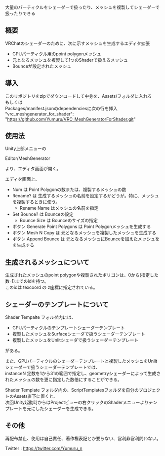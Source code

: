 大量のパーティクルをシェーダーで扱ったり、メッシュを複製してシェーダーで扱ったりできる

## 概要
VRChatのシェーダーのために、次に示すメッシュを生成するエディタ拡張
- GPUパーティクル用のpoint polygonメッシュ
- 元となるメッシュを複製して1つのShaderで扱えるメッシュ
- Bounceが設定されたメッシュ

## 導入
このリポジトリをzipでダウンロードして中身を、Assets/フォルダに入れる<br>
もしくは<br>
Packages/manifest.jsonのdependenciesに次の行を挿入<br>
"vrc_meshgenerator_for_shader": "https://github.com/Yumuru/VRC_MeshGeneratorForShader.git"

## 使用法
Unity上部メニューの

Editor/MeshGenerator

より、エディタ画面が開く。

エディタ画面上、
- Num は Point Polygonの数または、複製するメッシュの数
- Rename? は 生成するメッシュの名前を設定するかどうが。特に、メッシュを複製するときに使う。
  - Rename Name はメッシュの名前を指定
- Set Bounce? は Bounceの設定
  - Bounce Size は Bounceのサイズの指定
- ボタン Generate Point Polygons は Point Polygonメッシュを生成する
- ボタン Mesh N Copy は 元となるメッシュを複製したメッシュを生成する
- ボタン Append Bounce は 元となるメッシュにBounceを加えたメッシュをを生成する

## 生成されるメッシュについて
生成されたメッシュのpoint polygonや複製されたポリゴンは、0から(指定した数-1)までのidを持つ。<br>
このidは texcoord の z座標に指定されている。

## シェーダーのテンプレートについて
Shader Tempalte フォルダ内には、
- GPUパーティクルのテンプレートシェーダーテンプレート
- 複製したメッシュをSurfaceシェーダで扱うシェーダーテンプレート
- 複製したメッシュをUnlitシェーダで扱うシェーダーテンプレート
 
がある。

また、GPUパーティクルのシェーダーテンプレートと複製したメッシュをUnlitシェーダーで扱うシェーダーテンプレートでは、<br>
instanceN 定数を1から31の範囲で指定し、geometryシェーダーによって生成されたメッシュの数を更に指定した数倍にすることができる。

Shader Template フォルダ内の、ScriptTemplatesフォルダを自分のプロジェクトのAssets直下に置くと、<br>
次回Unity起動時からはProjectビューの右クリックのShaderメニューよりテンプレートを元にしたシェーダーを生成できる。

## その他
再配布禁止、使用は自己責任、著作権表記とか要らない、営利非営利問わない。

Twitter : https://twitter.com/Yumuru_n
